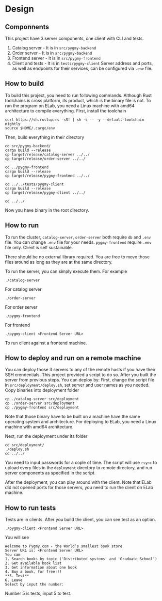 # Design
## Componnents
This project have 3 server components, one client with CLI and tests.
1. Catalog server - It is in `src/pygmy-backend`
2. Order server - It is in `src/pygmy-backend`
3. Frontend server - It is in `src/pygmy-frontend`
4. Client and tests - It is in `tests/pygmy-client`
Server address and ports, as well as endpoints for their services, can be configured via `.env` file.

## How to build
To build this project, you need to run following commands. Although Rust toolchains is cross platform, its product, which is the binary file is not. To run the program on ELab, you need a Linux machine with amd64 architecture to compile everything.
First, install the toolchain
```
curl https://sh.rustup.rs -sSf | sh -s -- -y --default-toolchain nightly
source $HOME/.cargo/env
```
Then, build everything in their directory
```
cd src/pygmy-backend/
cargo build --release
cp target/release/catalog-server ../../
cp target/release/order-server ../../

cd ../pygmy-frontend
cargo build --release
cp target/release/pygmy-frontend ../../

cd ../../tests/pygmy-client
cargo build --release
cp target/release/pygmy-client ../../

cd ../../
```
Now you have binary in the root directory.

## How to run
To run the cluster, `catalog-server`, `order-server` both require `db` and `.env` file. You can change `.env` file for your needs. `pygmy-frontend` require `.env` file only. Client is self sustainable. 

There should be no external library required. You are free to move those files around as long as they are at the same directory.

To run the server, you can simply execute them. For example
```
./catalog-server
```
For catalog server
```
./order-server
```
For order server
```
./pygmy-frontend
```
For frontend
```
./pygmy-client <Frontend Server URL>
```
To run client against a frontend machine.

## How to deploy and run on a remote machine
You can deploy those 3 servers to any of the remote hosts if you have their SSH crendentials. This project provided a script to do so. 
After you built the server from previous steps. You can deploy by:
First, change the script file in `src/deployment/deploy.sh`, set server and user names as you needed.
Copy binaries into deployment folder
```
cp ./catalog-server src/deployment
cp ./order-server src/deployment
cp ./pygmy-frontend src/deployment
```
Note that those binary have to be built on a machine have the same operating system and architecture. For deploying to ELab, you need a Linux machine with amd64 architecture.

Next, run the deployment under its folder
```
cd src/deployment/
./deploy.sh
cd ../../
```
You need to input passwords for a cople of time. The script will use `rsync` to upload every files in the `deployment` directory to remote directory, and run server components as specified in the script.

After the deployment, you can play around with the client. Note that ELab did not opened ports for those servers, you need to run the client on ELab machine.

## How to run tests
Tests are in clients. After you build the client, you can see test as an option.
```
./pygmy-client <Frontend Server URL>
```
You will see
```
Welcome to Pygmy.com - the World’s smallest book store
Server URL is: <Frontend Server URL>
You can
1. Search books by topic ('Distributed systems' and 'Graduate School')
2. Get available book list
3. Get information about one book
4. Buy a book, for free!!!
**5. Test**
6. Leave
Select by input the number: 
```
Number 5 is tests, input 5 to test.